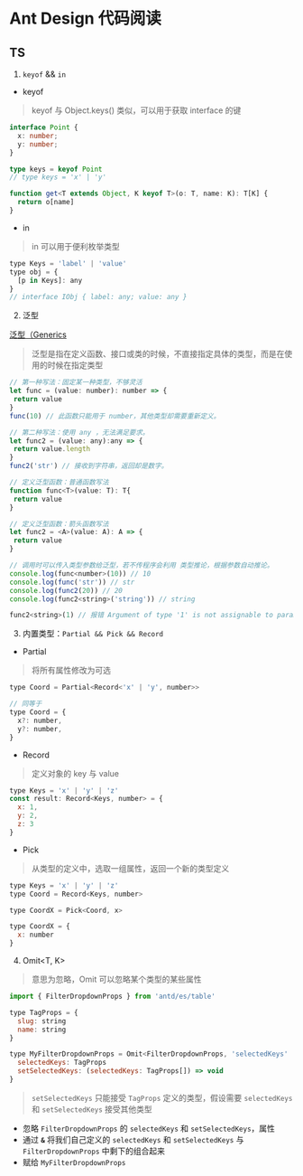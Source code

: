 # Ant Design 代码阅读

## TS
1. `keyof` && `in`

- keyof

> keyof 与 Object.keys() 类似，可以用于获取 interface 的键

```ts
interface Point {
  x: number;
  y: number;
}

type keys = keyof Point
// type keys = 'x' | 'y'
```

```ts
function get<T extends Object, K keyof T>(o: T, name: K): T[K] {
  return o[name]
}
```

- in
> in 可以用于便利枚举类型

```js
type Keys = 'label' | 'value'
type obj = {
  [p in Keys]: any
}
// interface IObj { label: any; value: any }
```

2. 泛型

[泛型（Generics](https://drylint.com/TypeScript/ts_%E6%B3%9B%E5%9E%8B%EF%BC%88Generics%EF%BC%89.html#%E6%B3%9B%E5%9E%8B%E4%BB%8B%E7%BB%8D)

> 泛型是指在定义函数、接口或类的时候，不直接指定具体的类型，而是在使用的时候在指定类型

```js
// 第一种写法：固定某一种类型，不够灵活
let func = (value: number): number => {
 return value
}
func(10) // 此函数只能用于 number，其他类型却需要重新定义。

// 第二种写法：使用 any ，无法满足要求。
let func2 = (value: any):any => {
 return value.length
}
func2('str') // 接收到字符串，返回却是数字。
```

```js
// 定义泛型函数：普通函数写法
function func<T>(value: T): T{
 return value
}

// 定义泛型函数：箭头函数写法
let func2 = <A>(value: A): A => {
 return value
}

// 调用时可以传入类型参数给泛型，若不传程序会利用 类型推论，根据参数自动推论。
console.log(func<number>(10)) // 10
console.log(func('str')) // str
console.log(func2(20)) // 20
console.log(func2<string>('string')) // string

func2<string>(1) // 报错 Argument of type '1' is not assignable to parameter of type 'string'.
```

3. 内置类型：`Partial && Pick && Record`
- Partial
> 将所有属性修改为可选
```js
type Coord = Partial<Record<'x' | 'y', number>>

// 同等于
type Coord = {
  x?: number,
  y?: number,
}
```

- Record
> 定义对象的 key 与 value

```js
type Keys = 'x' | 'y' | 'z'
const result: Record<Keys, number> = {
  x: 1,
  y: 2,
  z: 3
}
```

- Pick
> 从类型的定义中，选取一组属性，返回一个新的类型定义

```js
type Keys = 'x' | 'y' | 'z'
type Coord = Record<Keys, number>

type CoordX = Pick<Coord, x>

type CoordX = {
  x: number
}
```

4. Omit<T, K>

> 意思为忽略，Omit 可以忽略某个类型的某些属性

```js
import { FilterDropdownProps } from 'antd/es/table'

type TagProps = {
  slug: string
  name: string
}

type MyFilterDropdownProps = Omit<FilterDropdownProps, 'selectedKeys' | 'setSelectedKeys'> & {
  selectedKeys: TagProps
  setSelectedKeys: (selectedKeys: TagProps[]) => void
}
```

> `setSelectedKeys` 只能接受 `TagProps` 定义的类型，假设需要 `selectedKeys` 和 `setSelectedKeys` 接受其他类型

- 忽略 `FilterDropdownProps` 的 `selectedKeys` 和 `setSelectedKeys`，属性
- 通过 **`&`** 将我们自己定义的 `selectedKeys` 和 `setSelectedKeys` 与 `FilterDropdownProps` 中剩下的组合起来
- 赋给 `MyFilterDropdownProps`
































